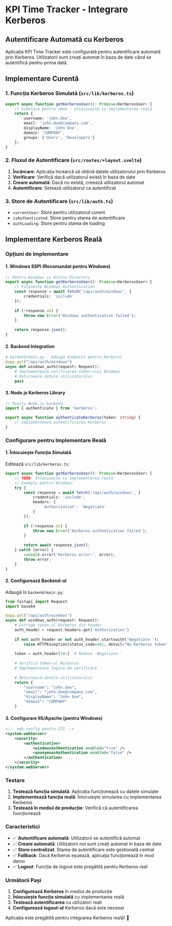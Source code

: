# KPI Time Tracker - Integrare Kerberos

## Autentificare Automată cu Kerberos

Aplicația KPI Time Tracker este configurată pentru autentificare automată prin Kerberos. Utilizatorii sunt creați automat în baza de date când se autentifică pentru prima dată.

## Implementare Curentă

### 1. Funcția Kerberos Simulată (`src/lib/kerberos.ts`)

```typescript
export async function getKerberosUser(): Promise<KerberosUser> {
    // Simulare pentru demo - înlocuiește cu implementarea reală
    return {
        username: 'john.doe',
        email: 'john.doe@company.com',
        displayName: 'John Doe',
        domain: 'COMPANY',
        groups: ['Users', 'Developers']
    };
}
```

### 2. Fluxul de Autentificare (`src/routes/+layout.svelte`)

1. **Încărcare**: Aplicația încearcă să obțină datele utilizatorului prin Kerberos
2. **Verificare**: Verifică dacă utilizatorul există în baza de date
3. **Creare automată**: Dacă nu există, creează utilizatorul automat
4. **Autentificare**: Setează utilizatorul ca autentificat

### 3. Store de Autentificare (`src/lib/auth.ts`)

- `currentUser`: Store pentru utilizatorul curent
- `isAuthenticated`: Store pentru starea de autentificare
- `authLoading`: Store pentru starea de loading

## Implementare Kerberos Reală

### Opțiuni de Implementare

#### 1. Windows SSPI (Recomandat pentru Windows)

```typescript
// Pentru Windows cu Active Directory
export async function getKerberosUser(): Promise<KerberosUser> {
    // Folosește Windows Authentication
    const response = await fetch('/api/auth/windows', {
        credentials: 'include'
    });
    
    if (!response.ok) {
        throw new Error('Windows authentication failed');
    }
    
    return response.json();
}
```

#### 2. Backend Integration

```python
# backend/main.py - Adaugă endpoint pentru Kerberos
@app.get("/api/auth/windows")
async def windows_auth(request: Request):
    # Implementează verificarea token-ului Windows
    # Returnează datele utilizatorului
    pass
```

#### 3. Node.js Kerberos Library

```typescript
// Pentru Node.js backend
import { authenticate } from 'kerberos';

export async function authenticateKerberos(token: string) {
    // Implementează autentificarea Kerberos
}
```

### Configurare pentru Implementare Reală

#### 1. Înlocuiește Funcția Simulată

Editează `src/lib/kerberos.ts`:

```typescript
export async function getKerberosUser(): Promise<KerberosUser> {
    // TODO: Înlocuiește cu implementarea reală
    // Exemplu pentru Windows:
    try {
        const response = await fetch('/api/auth/windows', {
            credentials: 'include',
            headers: {
                'Authorization': 'Negotiate'
            }
        });
        
        if (!response.ok) {
            throw new Error('Kerberos authentication failed');
        }
        
        return await response.json();
    } catch (error) {
        console.error('Kerberos error:', error);
        throw error;
    }
}
```

#### 2. Configurează Backend-ul

Adaugă în `backend/main.py`:

```python
from fastapi import Request
import base64

@app.get("/api/auth/windows")
async def windows_auth(request: Request):
    # Extrage token-ul Kerberos din header
    auth_header = request.headers.get('Authorization')
    
    if not auth_header or not auth_header.startswith('Negotiate '):
        raise HTTPException(status_code=401, detail="No Kerberos token")
    
    token = auth_header[10:]  # Remove 'Negotiate '
    
    # Verifică token-ul Kerberos
    # Implementează logica de verificare
    
    # Returnează datele utilizatorului
    return {
        "username": "john.doe",
        "email": "john.doe@company.com",
        "displayName": "John Doe",
        "domain": "COMPANY"
    }
```

#### 3. Configurare IIS/Apache (pentru Windows)

```xml
<!-- web.config pentru IIS -->
<system.webServer>
    <security>
        <authentication>
            <windowsAuthentication enabled="true" />
            <anonymousAuthentication enabled="false" />
        </authentication>
    </security>
</system.webServer>
```

### Testare

1. **Testează funcția simulată**: Aplicația funcționează cu datele simulate
2. **Implementează funcția reală**: Înlocuiește simularea cu implementarea Kerberos
3. **Testează în mediul de producție**: Verifică că autentificarea funcționează

### Caracteristici

- ✅ **Autentificare automată**: Utilizatorii se autentifică automat
- ✅ **Creare automată**: Utilizatorii noi sunt creați automat în baza de date
- ✅ **Store centralizat**: Starea de autentificare este gestionată central
- ✅ **Fallback**: Dacă Kerberos eșuează, aplicația funcționează în mod demo
- ✅ **Logout**: Funcția de logout este pregătită pentru Kerberos real

### Următorii Pași

1. **Configurează Kerberos** în mediul de producție
2. **Înlocuiește funcția simulată** cu implementarea reală
3. **Testează autentificarea** cu utilizatori reali
4. **Configurează logout-ul** Kerberos dacă este necesar

Aplicația este pregătită pentru integrarea Kerberos reală! 🎉
